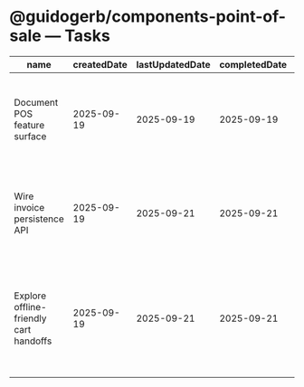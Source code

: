 # @guidogerb/components-point-of-sale — Tasks

| name                                   | createdDate | lastUpdatedDate | completedDate | status   | description                                                                                                 |
| -------------------------------------- | ----------- | --------------- | ------------- | -------- | ----------------------------------------------------------------------------------------------------------- |
| Document POS feature surface           | 2025-09-19  | 2025-09-19      | 2025-09-19    | complete | Summarized catalog integration, Stripe requirements, and service helpers in the README.                     |
| Wire invoice persistence API           | 2025-09-19  | 2025-09-21      | 2025-09-21    | complete | Connect the checkout flow to backend endpoints that create invoices and refresh history views.              |
| Explore offline-friendly cart handoffs | 2025-09-19  | 2025-09-21      | 2025-09-21    | complete | Investigate caching strategies so carts and invoices survive temporary network loss in retail environments. |
